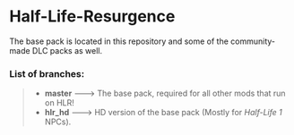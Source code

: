 # Half-Life-Resurgence
The base pack is located in this repository and some of the community-made DLC packs as well.

### List of branches:
>* **master**  --->  The base pack, required for all other mods that run on HLR!
>* **hlr_hd**  --->  HD version of the base pack (Mostly for *Half-Life 1* NPCs).
